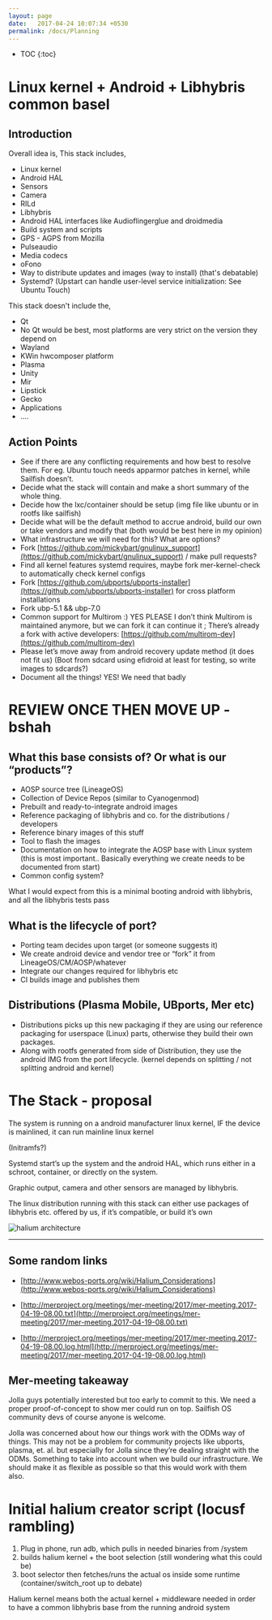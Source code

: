 ```yaml
---
layout: page
date:   2017-04-24 10:07:34 +0530
permalink: /docs/Planning
---
```


* TOC
{:toc}

# Linux kernel + Android + Libhybris common basel

## Introduction

Overall idea is, This stack includes,

*   Linux kernel
*   Android HAL
*   Sensors
*   Camera
*   RILd
*   Libhybris
*   Android HAL interfaces like Audioflingerglue and droidmedia
*   Build system and scripts
*   GPS - AGPS from Mozilla
*   Pulseaudio
*   Media codecs
*   oFono
*   Way to distribute updates and images (way to install) (that's debatable)
*   Systemd? (Upstart can handle user-level service initialization: See Ubuntu Touch)

This stack doesn't include the,

*   Qt
*   No Qt would be best, most platforms are very strict on the version they depend on
*   Wayland
*   KWin hwcomposer platform
*   Plasma
*   Unity
*   Mir
*   Lipstick
*   Gecko
*   Applications
*   ....

## Action Points

*   See if there are any conflicting requirements and how best to resolve them. For eg. Ubuntu touch needs apparmor patches in kernel, while Sailfish doesn’t.
*   Decide what the stack will contain and make a short summary of the whole thing.
*   Decide how the lxc/container should be setup (img file like ubuntu or in rootfs like sailfish)
*   Decide what will be the default method to accrue android, build our own or take vendors and modify that (both would be best here in my opinion)
*   What infrastructure we will need for this? What are options?
*   Fork [https://github.com/mickybart/gnulinux_support](https://github.com/mickybart/gnulinux_support) / make pull requests?
*   Find all kernel features systemd requires, maybe fork mer-kernel-check to automatically check kernel configs
*   Fork [https://github.com/ubports/ubports-installer](https://github.com/ubports/ubports-installer) for cross platform installations
*   Fork ubp-5.1 && ubp-7.0
*   Common support for Multirom :) YES PLEASE I don’t think Multirom is maintained anymore, but we can fork it can continue it ; There’s already a fork with active developers: [https://github.com/multirom-dev](https://github.com/multirom-dev)
*   Please let’s move away from android recovery update method (it does not fit us) (Boot from sdcard using efidroid at least for testing, so write images to sdcards?)
*   Document all the things! YES! We need that badly

# REVIEW ONCE THEN MOVE UP - bshah

## What this base consists of? Or what is our “products”?

*   AOSP source tree (LineageOS)
*   Collection of Device Repos (similar to Cyanogenmod)
*   Prebuilt and ready-to-integrate android images
*   Reference packaging of libhybris and co. for the distributions / developers
*   Reference binary images of this stuff
*   Tool to flash the images
*   Documentation on how to integrate the AOSP base with Linux system (this is most important.. Basically everything we create needs to be documented from start)
*   Common config system?

What I would expect from this is a minimal booting android with libhybris, and all the libhybris tests pass

## What is the lifecycle of port?

*   Porting team decides upon target (or someone suggests it)
*   We create android device and vendor tree or “fork” it from LineageOS/CM/AOSP/whatever
*   Integrate our changes required for libhybris etc
*   CI builds image and publishes them

## Distributions (Plasma Mobile, UBports, Mer etc)

*   Distributions picks up this new packaging if they are using our reference packaging for userspace (Linux) parts, otherwise they build their own packages.
*   Along with rootfs generated from side of Distribution, they use the android IMG from the port lifecycle. (kernel depends on splitting / not splitting android and kernel)

# The Stack - proposal

The system is running on a android manufacturer linux kernel, IF the device is mainlined, it can run mainline linux kernel

(Initramfs?)

Systemd start’s up the system and the android HAL, which runs either in a schroot, container, or directly on the system.

Graphic output, camera and other sensors are managed by libhybris.

The linux distribution running with this stack can either use packages of libhybris etc. offered by us, if it’s compatible, or build it’s own

![halium architecture](images/architecture.png)

---

## Some random links

*   [http://www.webos-ports.org/wiki/Halium_Considerations](http://www.webos-ports.org/wiki/Halium_Considerations)

*   [http://merproject.org/meetings/mer-meeting/2017/mer-meeting.2017-04-19-08.00.txt](http://merproject.org/meetings/mer-meeting/2017/mer-meeting.2017-04-19-08.00.txt)

*   [http://merproject.org/meetings/mer-meeting/2017/mer-meeting.2017-04-19-08.00.log.html](http://merproject.org/meetings/mer-meeting/2017/mer-meeting.2017-04-19-08.00.log.html)

## Mer-meeting takeaway

Jolla guys potentially interested but too early to commit to this. We need a proper proof-of-concept to show mer could run on top. Sailfish OS community devs of course anyone is welcome.

Jolla was concerned about how our things work with the ODMs way of things. This may not be a problem for community projects like ubports, plasma, et. al. but especially for Jolla since they’re dealing straight with the ODMs. Something to take into account when we build our infrastructure. We should make it as flexible as possible so that this would work with them also.

# Initial halium creator script (locusf rambling)

1.  Plug in phone, run adb, which pulls in needed binaries from /system
2.  builds halium kernel + the boot selection (still wondering what this could be)
3.  boot selector then fetches/runs the actual os inside some runtime (container/switch_root up to debate)

Halium kernel means both the actual kernel + middleware needed in order to have a common libhybris base from the running android system 
